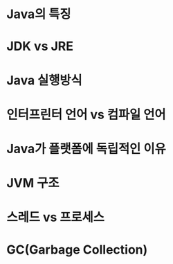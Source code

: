 
# Java의 특징


# JDK vs JRE


# Java 실행방식


# 인터프린터 언어 vs 컴파일 언어


# Java가 플랫폼에 독립적인 이유


# JVM 구조


# 스레드 vs 프로세스


# GC(Garbage Collection)


